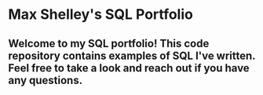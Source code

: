 # Max Shelley's SQL Portfolio
## Welcome to my SQL portfolio! This code repository contains examples of SQL I've written. Feel free to take a look and reach out if you have any questions.

